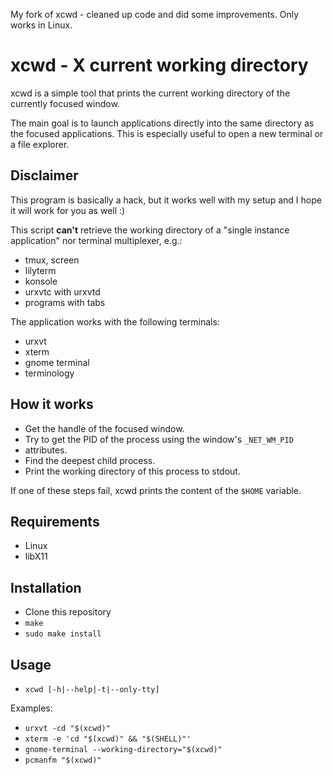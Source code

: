 My fork of xcwd - cleaned up code and did some improvements. Only works in
Linux.

xcwd - X current working directory
==================================
xcwd is a simple tool that prints the current working directory of the
currently focused window.

The main goal is to launch applications directly into the same directory as the
focused applications. This is especially useful to open a new terminal or a
file explorer.

Disclaimer
----------
This program is basically a hack, but it works well with my setup and I hope
it will work for you as well :)

This script **can't** retrieve the working directory of a "single instance
application" nor terminal multiplexer, e.g.:
  - tmux, screen
  - lilyterm
  - konsole
  - urxvtc with urxvtd
  - programs with tabs

The application works with the following terminals:
  - urxvt
  - xterm
  - gnome terminal
  - terminology

How it works
------------
  - Get the handle of the focused window.
  - Try to get the PID of the process using the window's `_NET_WM_PID`
  - attributes.
  - Find the deepest child process.
  - Print the working directory of this process to stdout.

If one of these steps fail, xcwd prints the content of the `$HOME` variable.

Requirements
------------
  - Linux
  - libX11

Installation
------------
* Clone this repository
* `make`
* `sudo make install`

Usage
-----
* `xcwd [-h|--help|-t|--only-tty]`

Examples:
* `urxvt -cd "$(xcwd)"`
* `xterm -e 'cd "$(xcwd)" && "$(SHELL)"'`
* `gnome-terminal --working-directory="$(xcwd)"`
* `pcmanfm "$(xcwd)"`
